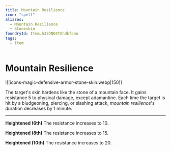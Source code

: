 ```yaml
---
title: Mountain Resilience
icon: "spell"
aliases:
  - Mountain Resilience
  - Stoneskin
foundryId: Item.h33DNO4TXhdkfonn
tags:
  - Item
---
```


# Mountain Resilience
![[icons-magic-defensive-armor-stone-skin.webp|150]]

The target's skin hardens like the stone of a mountain face. It gains resistance 5 to physical damage, except adamantine. Each time the target is hit by a bludgeoning, piercing, or slashing attack, _mountain resilience_'s duration decreases by 1 minute.

* * *

**Heightened (6th)** The resistance increases to 10.

**Heightened (8th)** The resistance increases to 15.

**Heightened (10th)** The resistance increases to 20.
